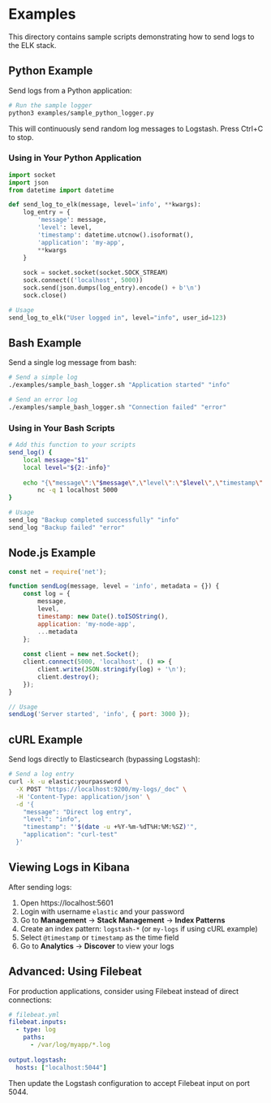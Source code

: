 # Examples

This directory contains sample scripts demonstrating how to send logs to the ELK stack.

## Python Example

Send logs from a Python application:

```bash
# Run the sample logger
python3 examples/sample_python_logger.py
```

This will continuously send random log messages to Logstash. Press Ctrl+C to stop.

### Using in Your Python Application

```python
import socket
import json
from datetime import datetime

def send_log_to_elk(message, level='info', **kwargs):
    log_entry = {
        'message': message,
        'level': level,
        'timestamp': datetime.utcnow().isoformat(),
        'application': 'my-app',
        **kwargs
    }
    
    sock = socket.socket(socket.SOCK_STREAM)
    sock.connect(('localhost', 5000))
    sock.send(json.dumps(log_entry).encode() + b'\n')
    sock.close()

# Usage
send_log_to_elk("User logged in", level="info", user_id=123)
```

## Bash Example

Send a single log message from bash:

```bash
# Send a simple log
./examples/sample_bash_logger.sh "Application started" "info"

# Send an error log
./examples/sample_bash_logger.sh "Connection failed" "error"
```

### Using in Your Bash Scripts

```bash
# Add this function to your scripts
send_log() {
    local message="$1"
    local level="${2:-info}"
    
    echo "{\"message\":\"$message\",\"level\":\"$level\",\"timestamp\":\"$(date -u +%Y-%m-%dT%H:%M:%SZ)\"}" | \
        nc -q 1 localhost 5000
}

# Usage
send_log "Backup completed successfully" "info"
send_log "Backup failed" "error"
```

## Node.js Example

```javascript
const net = require('net');

function sendLog(message, level = 'info', metadata = {}) {
    const log = {
        message,
        level,
        timestamp: new Date().toISOString(),
        application: 'my-node-app',
        ...metadata
    };
    
    const client = new net.Socket();
    client.connect(5000, 'localhost', () => {
        client.write(JSON.stringify(log) + '\n');
        client.destroy();
    });
}

// Usage
sendLog('Server started', 'info', { port: 3000 });
```

## cURL Example

Send logs directly to Elasticsearch (bypassing Logstash):

```bash
# Send a log entry
curl -k -u elastic:yourpassword \
  -X POST "https://localhost:9200/my-logs/_doc" \
  -H 'Content-Type: application/json' \
  -d '{
    "message": "Direct log entry",
    "level": "info",
    "timestamp": "'$(date -u +%Y-%m-%dT%H:%M:%SZ)'",
    "application": "curl-test"
  }'
```

## Viewing Logs in Kibana

After sending logs:

1. Open https://localhost:5601
2. Login with username `elastic` and your password
3. Go to **Management** → **Stack Management** → **Index Patterns**
4. Create an index pattern: `logstash-*` (or `my-logs` if using cURL example)
5. Select `@timestamp` or `timestamp` as the time field
6. Go to **Analytics** → **Discover** to view your logs

## Advanced: Using Filebeat

For production applications, consider using Filebeat instead of direct connections:

```yaml
# filebeat.yml
filebeat.inputs:
  - type: log
    paths:
      - /var/log/myapp/*.log
    
output.logstash:
  hosts: ["localhost:5044"]
```

Then update the Logstash configuration to accept Filebeat input on port 5044.
